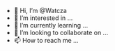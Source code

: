 - 👋 Hi, I’m @Watcza
- 👀 I’m interested in ...
- 🌱 I’m currently learning ...
- 💞️ I’m looking to collaborate on ...
- 📫 How to reach me ...

<!---
Watcza/Watcza is a ✨ special ✨ repository because its `README.md` (this file) appears on your GitHub profile.
You can click the Preview link to take a look at your changes.
--->

